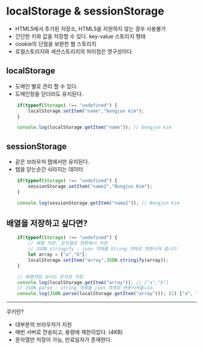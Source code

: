 # localStorage & sessionStorage

+ HTML5에서 추가된 저장소, HTML5을 지원하지 않는 경우 사용불가
+ 간단한 키와 값을 저장할 수 있다. key-value 스토리지 형태
+ cookie의 단점을 보완한 웹 스토리지
+ 로컬스토리지와 세션스토리지의 차이점은 영구성이다.

## localStorage
+ 도메인 별로 관리 할 수 있다.
+ 도메인창을 닫더라도 유지된다.

```javascript
    if(typeof(Storage) !== "undefined") {
        localStorage.setItem("name","bongjun kim");
    }

    console.log(localStorage.getItem("name")); // bongjun kim
```

## sessionStorage

+ 같은 브라우저 탭에서만 유지된다.
+ 탭을 닫는순간 사라지는 데이터

```javascript
    if(typeof(Storage) !== "undefined") {
        sessionStorage.setItem("name2","Bongjun Kim");
    }

    console.log(sessionStorage.getItem("name2")); // Bongjun Kim
```

## 배열을 저장하고 싶다면?

```javascript
    if(typeof(Storage) !== "undefined") {
        // 배열 저장, 문자열로 변환해서 저장
        // JSON.stringify : json 객체를 String 객체로 변환시켜 줍니다.
        let array = ["a","b"];
        localStorage.setItem("array",JSON.stringify(array));
    }

    // 배열처럼 보이는 문자로 저장
    console.log(localStorage.getItem("array")); // ["a","b"]
    // JSON.parse : string 객체를 json 객체로 변환시켜줍니다.
    console.log(JSON.parse(localStorage.getItem("array"))); (2) ["a", "b"]
```



- - -

쿠키란?

+ 대부분의 브라우저가 지원
+ 매번 서버로 전송되고, 용량에 제한이있다. (4KB)
+ 문자열만 저장이 가능, 만료일자가 존재한다.
